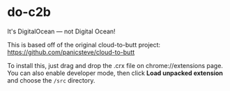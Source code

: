 # do-c2b
It's DigitalOcean — not Digital Ocean!

This is based off of the original cloud-to-butt project: https://github.com/panicsteve/cloud-to-butt

To install this, just drag and drop the .crx file on chrome://extensions page. You can also enable developer mode, then click **Load unpacked extension** and choose the `/src` directory.
